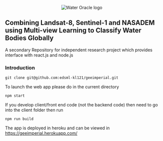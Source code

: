 
<!-- ![WaterOracleLogo](https://user-images.githubusercontent.com/90031508/183531098-494a5819-7714-4f72-8ff8-d038982eb5f0.png) -->

<p align="center">
  <img src="https://user-images.githubusercontent.com/90031508/183531098-494a5819-7714-4f72-8ff8-d038982eb5f0.png" alt="Water Oracle logo"/>
</p>

## Combining Landsat-8, Sentinel-1 and NASADEM using Multi-view Learning to Classify Water Bodies Globally

A secondary Repository for independent research project which provides interface with react.js and node.js

### Introduction

```
git clone git@github.com:edsml-kl121/geeimperial.git
```

To launch the web app please do in the current directory
```
npm start
```

If you develop client/front end code (not the backend code) then need to go into the client folder then run

```
npm run build
```

The app is deployed in heroku and can be viewed in https://geeimperial.herokuapp.com/


